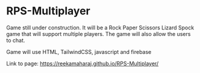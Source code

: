 # RPS-Multiplayer

Game still under construction. 
It will be a Rock Paper Scissors Lizard Spock game that will support multiple players. The game will also allow the users to chat.

Game will use HTML, TailwindCSS, javascript and firebase

Link to page: https://reekamaharaj.github.io/RPS-Multiplayer/